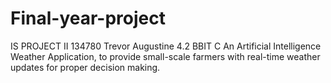 # Final-year-project
IS PROJECT II
134780 Trevor Augustine 4.2 BBIT C
An Artificial Intelligence Weather Application, to provide small-scale farmers with real-time weather updates for proper decision making.
